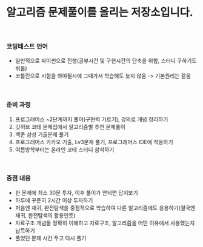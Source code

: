 # 알고리즘 문제풀이를 올리는 저장소입니다.
<br>

### 코딩테스트 언어
 - 일반적으로 파이썬으로 진행(공부시간 및 구현시간의 단축을 위함, 스터디 구하기도 쉬움)
 - 코틀린으로 시험을 봐야될시에 그때가서 학습해도 늦지 않음 -> 기본원리는 같음
 
<br>

### 준비 과정
1. 프로그래머스 ~2단계까지 풀이(구현력 기르기), 강의로 개념 정리하기
2. 깃허브 코테 문제집에서 알고리즘별 추천 문제풀이
3. 백준 삼성 기출문제 풀기
4. 프로그래머스 카카오 기출, Lv3문제 풀기, 프로그래머스 IDE에 적응하기
5. 여름방학부터는 온라인 코테 스터디 참석하기


<br> 

### 중점 내용
- 한 문제에 최소 30문 투자, 이후 풀이가 안되면 답지보기
- 하루에 꾸준히 2시간 이상 투자하기
- 처음엔 재귀, 완전탐색을 중점적으로 학습하여 다른 알고리즘에도 응용하기(결국엔 재귀, 완전탐색의 활용인듯)
- 자료구조 개념들 정확히 이해하고 자료구조, 알고리즘을 어떤 이유에서 사용했는지 납득하기
- 풀었던 문제 시간 두고 다시 풀기


<br>

    
    
    


